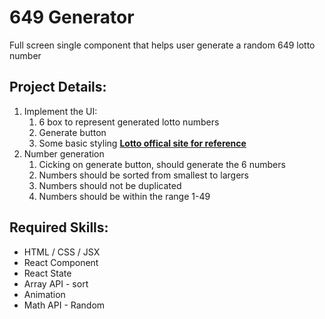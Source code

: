 # 649 Generator

Full screen single component that helps user generate a random 649 lotto number

## Project Details:

1. Implement the UI:
    1. 6 box to represent generated lotto numbers
    2. Generate button
    3. Some basic styling [**Lotto offical site for reference**](https://www.olg.ca/en/lottery/play-lotto-649-encore/past-results.html)
2. Number generation
   1. Cicking on generate button, should generate the 6 numbers
   2. Numbers should be sorted from smallest to largers
   3. Numbers should not be duplicated
   4. Numbers should be within the range 1-49


## Required Skills:
* HTML / CSS / JSX
* React Component
* React State
* Array API - sort
* Animation
* Math API - Random
